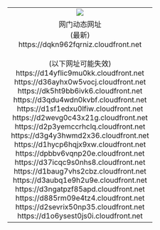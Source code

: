 ﻿<table>
  <tr></tr>
  <tr><td colspan=2 align=center><img src="https://dqkn962fqrniz.cloudfront.net/Up/oGate.jpg" /></td></tr>
  <tr><td colspan=2 align=center>网门动态网址<br/>(最新)
<br>https://dqkn962fqrniz.cloudfront.net
<br/><br/>(以下网址可能失效)
<br>https://d14yflic9mu0kk.cloudfront.net
<br>https://d36ayhx0w5vocj.cloudfront.net
<br>https://dk5ht9bb6ivk6.cloudfront.net
<br>https://d3qdu4wdn0kvbf.cloudfront.net
<br>https://d1sf1edxu0lfiw.cloudfront.net
<br>https://d2wevg0c43x21g.cloudfront.net
<br>https://d2p3yemccrhclq.cloudfront.net
<br>https://d3g4y3hwmd2x36.cloudfront.net
<br>https://d1hycp6hqjx9xw.cloudfront.net
<br>https://dpbbv6vqnp20e.cloudfront.net
<br>https://d37icqc9s0nhs8.cloudfront.net
<br>https://d1baug7vhs2cbz.cloudfront.net
<br>https://d3aubq1e9h2u9e.cloudfront.net
<br>https://d3ngatpzf85apd.cloudfront.net
<br>https://d885rm09e4tz4.cloudfront.net
<br>https://d2sevrix50np35.cloudfront.net
<br>https://d1o6ysest0js0i.cloudfront.net
    </td>
  </tr>
</table>
